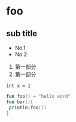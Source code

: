 # foo

## sub title

* No.1
* No.2

1. 第一部分
2. 第一部分

`int x = 1`

```kotlin
fun foo() = "hello word"
fun bar(){
 println(foo())
}
```

